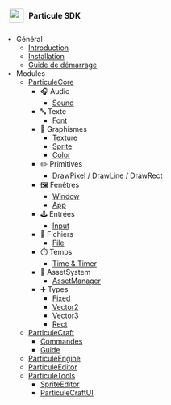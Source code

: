 <div style="display: flex; align-items: center; gap: 10px; padding: 10px;">
  <img src="/static/assets/logo.png" style="height: 28px;" />
  <strong style="font-size: 1.1em;">Particule SDK</strong>
</div>

- Général
  - [Introduction](introduction.md)
  - [Installation](installation.md)
  - [Guide de démarrage](guide-demarrage.md)
- Modules
  - [ParticuleCore](core/index.md)
    - 🎧 Audio
      - [Sound](core/audio/Sound.md)
    - 🔤 Texte
      - [Font](core/font/Font.md)
    - 🎨 Graphismes
      - [Texture](core/graphics/Texture.md)
      - [Sprite](core/graphics/Sprite.md)
      - [Color](core/graphics/Color.md)
    - ✏️ Primitives
      - [DrawPixel / DrawLine / DrawRect](core/graphics/Shapes.md)
    - 🖼️ Fenêtres
      - [Window](core/system/Window.md)
      - [App](core/system/App.md)
    - 🕹️ Entrées
      - [Input](core/system/Input.md)
    - 📁 Fichiers
      - [File](core/system/File.md)
    - ⏱️ Temps
      - [Time & Timer](core/system/Time.md)
    - 🧠 AssetSystem
      - [AssetManager](core/system/AssetManager.md)
    - ➕ Types
      - [Fixed](core/types/Fixed.md)
      - [Vector2](core/types/Vector2.md)
      - [Vector3](core/types/Vector3.md)
      - [Rect](core/types/Rect.md)
  - [ParticuleCraft](craft/index.md)
    - [Commandes](craft/commandes.md)
    - [Guide](craft/makefile_guide.md)
  - [ParticuleEngine](engine/index.md)
  - [ParticuleEditor](editor/index.md)
  - [ParticuleTools](tools/index.md)
    - [SpriteEditor](tools/SpriteEditor.md)
    - [ParticuleCraftUI](tools/ParticuleCraftUI.md)

